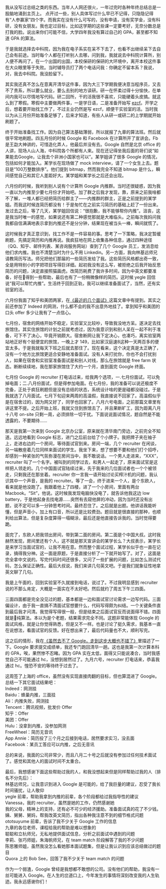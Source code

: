 我从没写过总结之类的东西。当年人人网还很火，一年过完时各种年终总结总是一股脑地涌到主页上。
点开过一些，别人具体写过什么早已不记得，只隐隐记得有“人参赢家”四个字。而我实在没有什么可写的，没有申请，没有奖学金，没有科研，没有女朋友。我也定过目标，比如这学期的这些课一定要考好，无奈分数总是打我的脸。说出来你们可能不信，大学四年我没有算过自己的 GPA，甚至都不知道 GPA 的算法。

于是我就选择去中科院，因为我在电子系实在呆不下去了，也看不出继续呆下去自己会有前途。当时每个人都在打听别人去哪，问到我，我就说去中科院计算所，别人便不再问了。在一个出国的出国，本校保研的保研的大环境中，离开本校这件事在大众眼里等于失败。当时辅导员打了两个电话问我：你确定不留本系？我说，对，我去中科院。我没脸留下。

其实我还真不怎么在意离开清华这件事，因为大三下学期我便决意当程序员，又去不了贵系，所以要么就业，要么去别的地方读研。研一在怀柔过得十分愉快，在单间内我可以尽情地写代码。研二回所，干的活我很不喜欢，只能硬着头皮搞。就这么到了寒假。寒假中主要做两件事，一是学日语，二是准备开始写 [ezcf](https://github.com/laike9m/ezcf)。开学之后，想着要开始找工作了，不过主业仍然是写 ezcf，顺便干实验室的活。当时我以为从三月份开始准备足够了，后来才知道，有些人从研一或研二的上学期就开始刷题了。

终于开始准备找工作。因为自己算法基础薄弱，所以就报了九章的算法班。然后就很平常地刷题。四五月份的时候 Google 和 Facebook 在计算所开了宣讲会。Fb 是王勐大神讲的，可惜造化弄人，他最后并没有去。Google 自然是北京 office 的人讲，现场人山人海，中科院各个所都有人来。现在还记得坐我后面的哥们说“如果能去Google，让我去个非洲小国家也可以”。某学姐讲了很多 Google 的情况，包括如何才能加入。某学长在现场做了 mock interview，请了一个女生上去。题目是“100万整数排序”。他们提到 bitmap，然而我完全不知道 bitmap 是什么，瞬间感觉自己和其它人差距好大。某学姐和某学长之后还会出现。

六月份的时候，我听到别人说有个计算所 Google 内推群。当时还很疑惑，因为我一直以为内推至少要七月份才开始吧。加了群之后我才发现，靠，原来之前我啥都不了解，一堆人都已经把简历给群主了——内推群的群主，正是之前提到的某学姐。而我这时候连简历都没有！于是匆忙在之前实习简历的基础上赶了一份出来。发过去之后，等了几天，某学姐回信说：“很抱歉，我不能够帮你内推”。沮丧，这是我当时唯一的感觉，如果说还有第二种感觉那就是大难临头。之前每次我妈问我我都自信满满地表示拿到内推还不是分分钟，结果现在被当头一棒，瞬间就慌了。

这时候我才真正意识到，找工作不是一件容易的事。思考了一下策略，我决定暂缓刷题，先搞定简历和内推再说。我疯狂地在网上收集各种信息，通过四种途径（QQ、知乎、邮件列表、某咨询服务网站）查到了几个 Google 员工，发消息给他们求内推。我也不清楚当时为什么不用 Linkedin。另一方面，我向林基远师兄请教简历写法。师兄把他们那届的一些简历发给了我。这些简历风格都出奇一致，全是用特别小的字把项目写得巨详细。起初我没有这么写，被拒绝之后我开始反思简历的问题，决定直接照猫画虎。改简历耗费了我许多时间，因为中英文都要准备，好在得到一些帮助，最后也有了一份稍微像样的简历。这时候 yegle 回信说“我可以帮忙内推”。生活终于回到正轨，我可以继续准备面试了，当然，还有实验室的活。

六月份我面了知乎和美团两家，在[《最近的几个面试》](https://laike9m.com/blog/zui-jin-de-ji-ge-mian-shi,71/)这篇文章中有提到。其实之前还参加了 Indeed 的网测，什么都不会的我不出意外地挂了。拿到知乎和美团的口头 offer 多少让我有了一点信心。

七月份，宿舍的网络开始不稳定，实验室又比较吵，导致我没地方呆。遂决定去找旅馆住。其实住旅馆的计划之前就考虑过，因为我意识到和别人呆在一起不利于准备，可下不了决心，毕竟开销颇大。宿舍断网让我下定决心，也凑巧，离实验室两站地正好有个挺便宜的旅馆，一晚上才 149，比如家汉庭速8这种一天两百多的便宜太多。于是我就每天下班之后就去那住了。现在看来，这个决定真是太正确了，没有一个地方比旅馆更适合安静地准备面试。没有人来打扰你，你也不会打扰别人，如果在宿舍和实验室准备面试是和别人对线，那么在旅馆就是 free farm 状态。断断续续地，我在那家旅馆住了大约一个月，直到面完 Google 终面。

七月份 Google 的 recruiter 打电话过来，给我两个选项，一.七月份面试，可以免掉电面；二.八月份面试，但是得参加电面。在七月份，我的准备可以说还极度不完备，正处于疯狂刷题但是没有总结的状态，系统设计啥的更是碰都没碰过。于是我就选了八月面试。七月下旬迎来两周的高温假，我直接说不回家了。高温假似乎是在宿舍过的，因为网又好了，同学也回家了。八月六号电面，之前那篇文章里有讲这里不提。之后开始上班，我就又住到旅馆去了，并且果断旷工，因为距离八月十八号 on-site 只剩一周，必须排除一切干扰。下面说说面试情况，题自然是不能透露的，不要期待……

那天是我第一次来到 Google 北京办公室，原来就在清华南门旁边，之前完全不知道。远远地看到 Google 标志，进门之后前台给了个小牌子。我把牌子夹在袖子上，走进右边的一个房间，等待面试官到来。房间一端，几个 recruiter 在闲谈，另一端散座着几位同样来面试的学生。我坐下来，想了想要不要和他们打个招呼，却感到一种紧张的气氛弥漫在房间当中，我不敢说话。一个男人走进来，“XXX”，recruiter 叫了一个名字。被叫到的同学过去，和男人一起走了，原来面试官是这样把人领走的。几个中国面试官陆续过来，先于我来的几位面试者也一个个被领走，只剩我还在那坐着。recruiter 你一言我一语开始讨论买榨汁机的问题，我认识其中一个声音，是我的 recruiter。等了一会，终于进来一个人，是个东欧人，看来就是他没跑了。我跟着他上了四楼，进了一个小房间，里面有两台 Macbook。“Sit”，他说。这时候我发现电脑快没电了，就告诉他我这边 low battery，于是他起身去找电源……突然有去窥他屏的冲动，因为当时还没有出题，说不定可以多一分钟思考时间。最终忍住了。之后就是出题。他讲话我能听懂，但是声音小，加上有口音，所以还是比较费劲。题目就是很直接的那种，也顺利给出算法，但是复杂度算得一塌糊涂，最后还是他直接告诉我的。当时觉得要跪。

面完了，东欧人把我领出房间，带到第二面的房间。第二面是个中国大叔。这时我赫然发现，房间里还有个人，这不就是那天宣讲会的某学长么？大叔表示，某学长是来学习当面试官的，让我不用在意。然而整个面试过程，某学长似乎也一直在记录，搞得我分神。这一面是原题，于是直接分析了一下就开始写了。对了，这面是完全拿中文说的。写完代码时间还很多，又问了一些扩展的问题，比如怎么测试代码，怎么保证正确性。最后大叔说，我们来讲几句英文吧。于是我们就象征性地拿英文聊了几句。

我是上午面的，回到实验室不久就接到电话，说过了。不过我明显感到 recruiter 说的不那么肯定，大概是一面实在不太好吧。然后就约了周五下午三四面。

三面四面都是完全没见过的题，基本都是一边和面试官讨论需求一边写代码。三面偏设计，由于我一直搞不清面试官想要什么，代码写得颇为纠结。一个关键条件直到最后我才问清。我觉得写得很一般，但是结束之后面试官反而说面得不错。四面就是纯算法。本以为是个老题，结果需求完全不同。这题非常能体现 Google 的面试风格，就是让你觉得熟悉，但是又不一样。也是讨论了挺久需求，我基本一直在说想法，看面试官的反馈。好在想出来了，最后代码量也不大，顺利写完。

这之后的情形，我在[《虽然去不了 Google，走到这步大概也不错了》](https://laike9m.com/blog/sui-ran-qu-bu-liao-googlezou-dao-zhe-bu-da-gai-ye-bu-cuo-liao,72/)里描述了一下。Google 要求提交成绩单，我还专门跑回清华一趟。这也是我第一次计算本科的 GPA，唉，果然惨不忍睹。因为 GPA 实在太低，面得又只能说凑合，当时我感觉自己不可能通过 hc，没想到居然过了。九月六号，recruiter 打电话来，恭喜我通过 hc。惶恐不安的等待终于过去了。

这周签了上海的 office，虽然没有实现直接肉翻的目标，但也算混进了 Google。总结一下其它面试结果吧：  
Indeed：网测挂  
Baidu：蜂巢内推，三面挂  
Ali：内推失败，网测挂  
Tencent：腾讯视频，批发价 Offer  
知乎：Offer  
美团：Offer  
Hulu：没拿到内推，没参加网测  
FreeWheel：简历无音讯  
App Annie：简历投了三个月之后接到电话，居然要求实习，没去面  
Facebook：某员工答应可以内推，之后无音讯

总的来说，我面的公司非常少，而且八月二十号之后就没有参加过任何技术面试了。感觉和其他人的面试时间不太重合。

最后，我想感谢下面这些帮助过我的人，和我没想起来但是同样帮助过我的人（排名不分先后）：  
林基远师兄，让我意识到进入 Google 是可能的，给了我巨量的建议，忍受了我长时间骚扰，让人敬仰    
yegle 前辈，帮助我拿到内推的前辈，各个阶段都给过我指导性的建议  
Vanessa，我的 recruiter，虽然是她的工作，仍然感谢她  
我的父母，精神上的支持，还有必不可少的经济援助。准备面试真的花了不少钱。  
姨、舅舅、舅妈，帮我改英文简历，指出各种我注意不到的细节格式问题  
ototsuyume 前辈，告诉了我不少关于 Google 工作的信息    
九章的各位老师，课程给我的帮助是难以想象的   
聪聪和立杭师兄，无私地提供面试信息，分析之前面试中遇到的问题    
李莉、张巧师姐，朱海帆师兄，在 team match 阶段解答了我的不少问题  
陈思雅师姐，虽然我没怎么看她那本面试题集，但是让我认识到应该总结做过的题目   
Quora 上的 Bob See，回答了我不少关于 team match 的问题  

作为一个弱渣，Google 曾经是我想都不敢想的公司。没有他们的帮助，我没有一丝可能进入 Google。在人生的岔道口上，今年发生的事情将深刻改变我的人生轨迹。我永远感谢你们！
